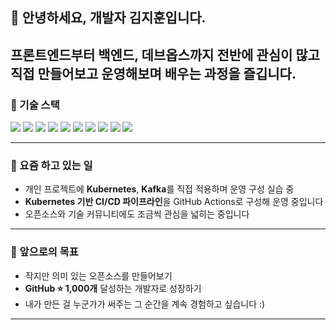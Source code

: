 ## 👋 안녕하세요, 개발자 김지훈입니다.

프론트엔드부터 백엔드, 데브옵스까지 전반에 관심이 많고  
직접 만들어보고 운영해보며 배우는 과정을 즐깁니다.
---

### 🧰 기술 스택

<p align="left">
  <img src="https://img.shields.io/badge/Golang-00ADD8?style=for-the-badge&logo=go&logoColor=white" />
  <img src="https://img.shields.io/badge/Node.js-339933?style=for-the-badge&logo=node.js&logoColor=white" />
  <img src="https://img.shields.io/badge/Nuxt.js-00C58E?style=for-the-badge&logo=nuxt.js&logoColor=white" />
  <img src="https://img.shields.io/badge/Kubernetes-326CE5?style=for-the-badge&logo=kubernetes&logoColor=white" />
  <img src="https://img.shields.io/badge/Docker-2496ED?style=for-the-badge&logo=docker&logoColor=white" />
  <img src="https://img.shields.io/badge/PostgreSQL-4169E1?style=for-the-badge&logo=postgresql&logoColor=white" />
  <img src="https://img.shields.io/badge/MySQL-4479A1?style=for-the-badge&logo=mysql&logoColor=white" />
  <img src="https://img.shields.io/badge/Redis-DC382D?style=for-the-badge&logo=redis&logoColor=white" />
  <img src="https://img.shields.io/badge/Kafka-231F20?style=for-the-badge&logo=apachekafka&logoColor=white" />
  <img src="https://img.shields.io/badge/Firebase-FFCA28?style=for-the-badge&logo=firebase&logoColor=black" />
</p>

---

### 🔧 요즘 하고 있는 일

- 개인 프로젝트에 **Kubernetes**, **Kafka**를 직접 적용하며 운영 구성 실습 중  
- **Kubernetes 기반 CI/CD 파이프라인**을 GitHub Actions로 구성해 운영 중입니다  
- 오픈소스와 기술 커뮤니티에도 조금씩 관심을 넓히는 중입니다

---

### 🎯 앞으로의 목표

- 작지만 의미 있는 오픈소스를 만들어보기  
- **GitHub ⭐ 1,000개** 달성하는 개발자로 성장하기  
- 내가 만든 걸 누군가가 써주는 그 순간을 계속 경험하고 싶습니다 :)

---
